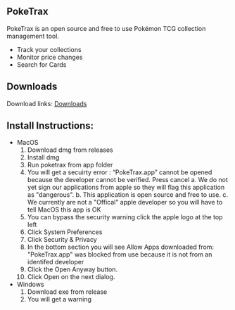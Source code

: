 ## PokeTrax

PokeTrax is an open source and free to use Pokémon TCG collection management tool.  
   * Track your collections
   * Monitor price changes 
   * Search for Cards
## Downloads
Download links:
[Downloads](https://github.com/poketrax/PokeTrax/releases/tag/v1.0.1-beta)
## Install Instructions:

* MacOS
    1. Download dmg from releases
    1. Install dmg
    1. Run poketrax from app folder
    1. You will get a secuirty error : “PokeTrax.app” cannot be opened because the developer cannot be verified. Press cancel
        a. We do not yet sign our applications from apple so they will flag this application as "dangerous".
        b. This application is open source and free to use.
        c. We currently are not a "Offical" apple developer so you will have to tell MacOS this app is OK
    1. You can bypass the security warning click the apple logo at the top left
    1. Click System Preferences
    1. Click Security & Privacy
    1. In the bottom section you will see Allow Apps downloaded from: "PokeTrax.app" was blocked from use because it is not from an identifed developer 
    1. Click the Open Anyway button.
    1. Click Open on the next dialog.
* Windows
    1. Download exe from release
    1. You will get a warning 